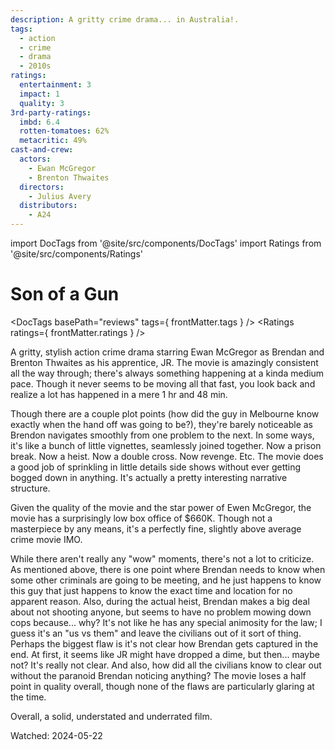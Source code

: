 ```yaml
---
description: A gritty crime drama... in Australia!.
tags:
  - action
  - crime
  - drama
  - 2010s
ratings:
  entertainment: 3
  impact: 1
  quality: 3
3rd-party-ratings:
  imbd: 6.4
  rotten-tomatoes: 62%
  metacritic: 49%
cast-and-crew:
  actors:
    - Ewan McGregor
    - Brenton Thwaites
  directors:
    - Julius Avery
  distributors:
    - A24
---
```

import DocTags from '@site/src/components/DocTags'
import Ratings from '@site/src/components/Ratings'

# Son of a Gun

<DocTags basePath="reviews" tags={ frontMatter.tags } />
<Ratings ratings={ frontMatter.ratings } />

A gritty, stylish action crime drama starring Ewan McGregor as Brendan and Brenton Thwaites as his apprentice, JR. The movie is amazingly consistent all the way through; there's always something happening at a kinda medium pace. Though it never seems to be moving all that fast, you look back and realize a lot has happened in a mere 1 hr and 48 min.

Though there are a couple plot points (how did the guy in Melbourne know exactly when the hand off was going to be?), they're barely noticeable as Brendon navigates smoothly from one problem to the next. In some ways, it's like a bunch of little vignettes, seamlessly joined together. <span class="moderate-spoiler">Now a prison break. Now a heist. Now a double cross. Now revenge. Etc.</span> The movie does a good job of sprinkling in little details side shows without ever getting bogged down in anything. It's actually a pretty interesting narrative structure.

Given the quality of the movie and the star power of Ewen McGregor, the movie has a surprisingly low box office of $660K. Though not a masterpiece by any means, it's a perfectly fine, slightly above average crime movie IMO.

While there aren't really any "wow" moments, there's not a lot to criticize. As mentioned above, there is one point where Brendan needs to know when some other criminals are going to be meeting, and he just happens to know this guy that just happens to know the exact time and location for no apparent reason. Also, during the actual heist, Brendan makes a big deal about not shooting anyone, but seems to have no problem mowing down cops because... why? It's not like he has any special animosity for the law; I guess it's an "us vs them" and leave the civilians out of it sort of thing. <span class="major-spoiler">Perhaps the biggest flaw is it's not clear how Brendan gets captured in the end. At first, it seems like JR might have dropped a dime, but then... maybe not? It's really not clear. And also, how did all the civilians know to clear out without the paranoid Brendan noticing anything?</span> The movie loses a half point in quality overall, though none of the flaws are particularly glaring at the time.

Overall, a solid, understated and underrated film.

Watched: 2024-05-22